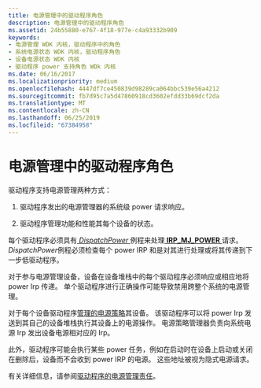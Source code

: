 ```yaml
---
title: 电源管理中的驱动程序角色
description: 电源管理中的驱动程序角色
ms.assetid: 24b55880-e767-4f18-977e-c4a93332b909
keywords:
- 电源管理 WDK 内核，驱动程序中的角色
- 系统电源状态 WDK 内核，驱动程序角色
- 设备电源状态 WDK 内核
- 驱动程序 power 支持角色 WDk 内核
ms.date: 06/16/2017
ms.localizationpriority: medium
ms.openlocfilehash: 4447df7ce450839d98289ca064bbc539e56a4212
ms.sourcegitcommit: fb7d95c7a5d47860918cd3602efdd33b69dcf2da
ms.translationtype: MT
ms.contentlocale: zh-CN
ms.lasthandoff: 06/25/2019
ms.locfileid: "67384958"
---
```

# <a name="driver-role-in-power-management"></a>电源管理中的驱动程序角色





驱动程序支持电源管理两种方式：

1.  驱动程序发出的电源管理器的系统级 power 请求响应。

2.  驱动程序管理功能和性能其每个设备的状态。

每个驱动程序必须具有[ *DispatchPower* ](https://docs.microsoft.com/windows-hardware/drivers/ddi/content/wdm/nc-wdm-driver_dispatch)例程来处理[ **IRP\_MJ\_POWER** ](https://docs.microsoft.com/windows-hardware/drivers/kernel/irp-mj-power)请求。 *DispatchPower*例程必须检查每个 power IRP 和是对其进行处理或将其传递到下一步低驱动程序。

对于参与电源管理设备，设备在设备堆栈中的每个驱动程序必须响应或相应地将 power Irp 传递。 单个驱动程序进行正确操作可能导致禁用跨整个系统的电源管理。

对于每个设备驱动程序[管理的电源策略](managing-device-power-policy.md)其设备。 该驱动程序可以将 power Irp 发送到其自己的设备堆栈执行其设备上的电源操作。 电源策略管理器负责向系统电源 Irp 发出设备电源相对应的 Irp。

此外，驱动程序可能会执行某些 power 任务，例如在启动时在设备上启动或关闭在删除后，设备而不会收到 power IRP 的电源。 这些地址被视为隐式电源请求。

有关详细信息，请参阅[驱动程序的电源管理责任](power-management-responsibilities-for-drivers.md)。

 

 




